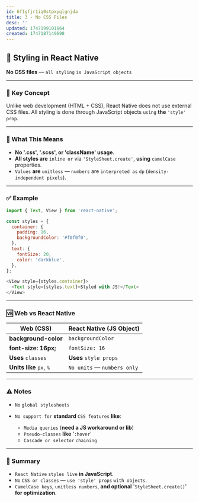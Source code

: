 ```yaml
---
id: 6f1gfjr1iq0stpxyqlgnjda
title: 3 - No CSS Files
desc: ''
updated: 1747199101664
created: 1747187149698
---
```


## 🎨 Styling in React Native

**No CSS files** — `all styling` `is JavaScript objects`

---

### 🧠 Key Concept

Unlike web development (HTML + CSS), React Native does not use external CSS files.
All styling is done through JavaScript objects `using` **the** `'style' prop`.

---

### 📌 What This Means

* **No '.css', '.scss', or 'className' usage**.
* **All styles are** `inline or` via `'StyleSheet.create'`, **using** `camelCase` properties.
* `Values` **are** `unitless` — `numbers` are `interpreted as` `dp` (`density-independent pixels`).

---

### ✅ Example

```js
import { Text, View } from 'react-native';

const styles = {
  container: {
    padding: 16,
    backgroundColor: '#f0f0f0',
  },
  text: {
    fontSize: 20,
    color: 'darkblue',
  },
};

<View style={styles.container}>
  <Text style={styles.text}>Styled with JS!</Text>
</View>
```

---

### 🆚 Web vs React Native

| Web (CSS)            | React Native (JS Object) |
| -------------------- | ------------------------ |
| **background-color**   | `backgroundColor`        |
| **font-size: 16px;**   | `fontSize: 16`           |
| **Uses** `classes`         | **Uses** `style props`         |
| **Units like** `px`, `%` | `No units` — `numbers only`  |

---

### ⚠️ Notes

* `No` `global stylesheets`
* `No support for` **standard** `CSS features` **like**:

  * `Media queries` (**need a JS workaround or lib**)
  * `Pseudo-classes` **like** '`:hover`'
  * `Cascade or selector` `chaining`

---

### 🔁 Summary

* `React Native` `styles live` **in JavaScript**.
* `No` `CSS or classes` — `use 'style' props` `with objects`.
* `CamelCase keys`, `unitless numbers`, **and optional** '`StyleSheet.create()`' **for optimization**.